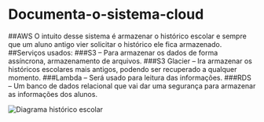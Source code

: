 # Documenta-o-sistema-cloud
##AWS
O intuito desse sistema é armazenar o histórico escolar e sempre que um aluno antigo vier solicitar o histórico ele fica armazenado.
##Serviços usados:
###S3 – Para armazenar os dados de forma assíncrona, armazenamento de arquivos.
###S3 Glacier – Ira armazenar os históricos escolares mais antigos, podendo ser recuperado a qualquer momento.
###Lambda – Será usado para leitura das informações.
###RDS – Um banco de dados relacional que vai dar uma segurança para armazenar as informações dos alunos.

![Diagrama histórico escolar](https://github.com/LarissaRodrigues99/Documenta-o-AWS/blob/main/Imagens/Diagrama%20-%20hist%C3%B3rico%20escolar.png)